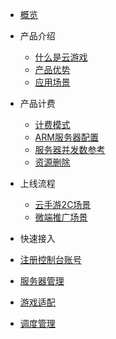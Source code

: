 * [概览](/ucgs/README.md)
* 产品介绍   <!-- 以下是参考的目录模版，旨在建议产品文档应该包含的内容模块。实际章节划分可根据实际内容进行调整 -->
   * [什么是云游戏](/ucgs/_whatgame.md)
   * [产品优势](/ucgs/_function.md)
   * [应用场景](/ucgs/_application.md)

* 产品计费
   * [计费模式](/ucgs/price.md#计费模式)
   * [ARM服务器配置](/ucgs/price.md#ARM服务器配置)
   * [服务器并发数参考](/ucgs/price.md#服务器并发数参考)
   * [资源删除](/ucgs/price.md#资源删除)
   
* 上线流程
   * [云手游2C场景](/ucgs/online.md#云手游2C场景)
   * [微端推广场景](/ucgs/online.md#微端推广场景)

*  快速接入
  * [注册控制台账号](/ucgs/user_flow.md#注册控制台账号)
  * [服务器管理](/ucgs/user_flow.md#服务器管理)
  * [游戏适配](/ucgs/user_flow.md#游戏适配)
  * [调度管理](/ucgs/user_flow.md#调度管理)
  
